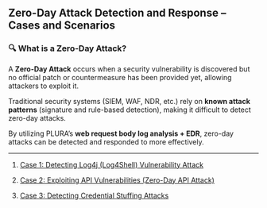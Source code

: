 ## Zero-Day Attack Detection and Response – Cases and Scenarios

### 🔍 What is a Zero-Day Attack?  
A **Zero-Day Attack** occurs when a security vulnerability is discovered but no official patch or countermeasure has been provided yet, allowing attackers to exploit it.  

Traditional security systems (SIEM, WAF, NDR, etc.) rely on **known attack patterns** (signature and rule-based detection), making it difficult to detect zero-day attacks.  

By utilizing PLURA’s **web request body log analysis + EDR**, zero-day attacks can be detected and responded to more effectively.  

---

1. [Case 1: Detecting Log4j (Log4Shell) Vulnerability Attack](scenario-log4j.md)

2. [Case 2: Exploiting API Vulnerabilities (Zero-Day API Attack)](scenario-api-attack.md)

3. [Case 3: Detecting Credential Stuffing Attacks](scenario-credential-stuffing.md)
